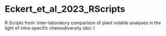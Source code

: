 # Eckert_et_al_2023_RScripts
R Scripts from: Inter-laboratory comparison of plant volatile analyses in the light of intra-specific chemodiversity (doi: ) 
